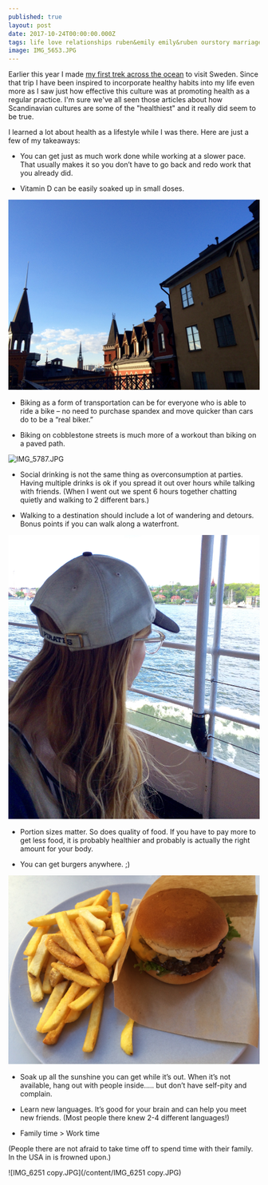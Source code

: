 ```yaml
---
published: true
layout: post
date: 2017-10-24T00:00:00.000Z
tags: life love relationships ruben&emily emily&ruben ourstory marriage lifestyle engagement family wedding dates weeklydates travel healthytravel
image: IMG_5653.JPG
---
```



Earlier this year I made [my first trek across the ocean](http://edibleem.com/sweden-vlog) to visit Sweden. Since that trip I have been inspired to incorporate healthy habits into my life even more as I saw just how effective this culture was at promoting health as a regular practice. I'm sure we've all seen those articles about how Scandinavian cultures are some of the "healthiest" and it really did seem to be true. 

I learned a lot about health as a lifestyle while I was there. Here are just a few of my takeaways: 

* You can get just as much work done while working at a slower pace. That usually makes it so you don’t have to go back and redo work that you already did. 

* Vitamin D can be easily soaked up in small doses.

![IMG_6052.jpg](/content/IMG_6052.jpg)

* Biking as a form of transportation can be for everyone who is able to ride a bike – no need to purchase spandex and move quicker than cars do to be a “real biker.” 

* Biking on cobblestone streets is much more of a workout than biking on a paved path. 

![IMG_5787.JPG](/content/IMG_5787.JPG)

* Social drinking is not the same thing as overconsumption at parties. Having multiple drinks is ok if you spread it out over hours while talking with friends. (When I went out we spent 6 hours together chatting quietly and walking to 2 different bars.)

* Walking to a destination should include a lot of wandering and detours. Bonus points if you can walk along a waterfront.

![IMG_6250.jpg](/content/IMG_6250.jpg)

* Portion sizes matter. So does quality of food. If you have to pay more to get less food, it is probably healthier and probably is actually the right amount for your body. 

* You can get burgers anywhere. ;)

![IMG_6332.JPG](/content/IMG_6332.JPG)


* Soak up all the sunshine you can get while it’s out. When it’s not available, hang out with people inside….. but don’t have self-pity and complain. 

* Learn new languages. It’s good for your brain and can help you meet new friends. (Most people there knew 2-4 different languages!)

* Family time > Work time 

(People there are not afraid to take time off to spend time with their family. In the USA in is frowned upon.)

![IMG_6251 copy.JPG](/content/IMG_6251 copy.JPG)
